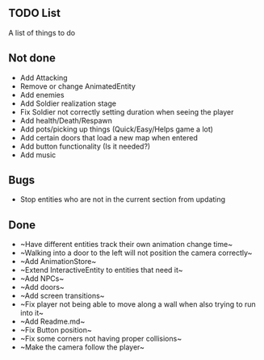 TODO List
---------

A list of things to do

## Not done

* Add Attacking
* Remove or change AnimatedEntity
* Add enemies
* Add Soldier realization stage
* Fix Soldier not correctly setting duration when seeing the player
* Add health/Death/Respawn
* Add pots/picking up things (Quick/Easy/Helps game a lot)
* Add certain doors that load a new map when entered
* Add button functionality (Is it needed?)
* Add music


## Bugs

* Stop entities who are not in the current section from updating

## Done

* ~Have different entities track their own animation change time~
* ~Walking into a door to the left will not position the camera correctly~
* ~Add AnimationStore~
* ~Extend InteractiveEntity to entities that need it~
* ~Add NPCs~
* ~Add doors~
* ~Add screen transitions~
* ~Fix player not being able to move along a wall when also trying to run into it~
* ~Add Readme.md~
* ~Fix Button position~
* ~Fix some corners not having proper collisions~
* ~Make the camera follow the player~